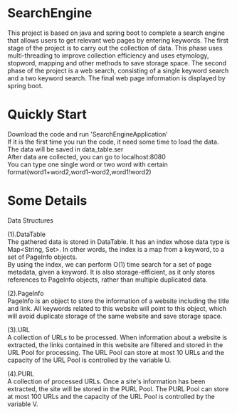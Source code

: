 # SearchEngine
This project is based on java and spring boot to complete a search engine that allows users to get relevant web pages by entering keywords. 
The first stage of the project is to carry out the collection of data. 
This phase uses multi-threading to improve collection efficiency and uses etymology, stopword, mapping and other methods to save storage space. 
The second phase of the project is a web search, consisting of a single keyword search and a two keyword search. 
The final web page information is displayed by spring boot.

# Quickly Start
Download the code and run 'SearchEngineApplication'  
If it is the first time you run the code, it need some time to load the data.  
The data will be saved in data_table.ser  
After data are collected, you can go to localhost:8080  
You can type one single word or two word with certain format(word1+word2,word1-word2,word1!word2)  

# Some Details  
Data Structures 
  
(1).DataTable  
The gathered data is stored in DataTable. It has an index whose data type is Map<String, Set<PageInfo>>. In other words, the index is a map from a keyword, to a set of PageInfo objects.  
By using the index, we can perform O(1) time search for a set of page metadata, given a keyword. It is also storage-efficient, as it only stores references to PageInfo objects, rather than multiple duplicated data.  
  
(2).PageInfo  
PageInfo is an object to store the information of a website including the title and link. All keywords related to this website will point to this object, which will avoid duplicate storage of the same website and save storage space.
  
(3).URL  
A collection of URLs to be processed. When information about a website is extracted, the links contained in this website are filtered and stored in the URL Pool for processing. The URL Pool can store at most 10 URLs and the capacity of the URL Pool is controlled by the variable U. 
  
(4).PURL  
A collection of processed URLs. Once a site's information has been extracted, the site will be stored in the PURL Pool. The PURL Pool can store at most 100 URLs and the capacity of the URL Pool is controlled by the variable V.  

